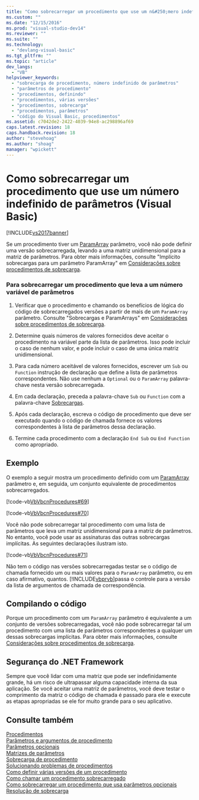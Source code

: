 ```yaml
---
title: "Como sobrecarregar um procedimento que use um n&#250;mero indefinido de par&#226;metros (Visual Basic) | Microsoft Docs"
ms.custom: ""
ms.date: "12/15/2016"
ms.prod: "visual-studio-dev14"
ms.reviewer: ""
ms.suite: ""
ms.technology: 
  - "devlang-visual-basic"
ms.tgt_pltfrm: ""
ms.topic: "article"
dev_langs: 
  - "VB"
helpviewer_keywords: 
  - "sobrecarga de procedimento, número indefinido de parâmetros"
  - "parâmetros de procedimento"
  - "procedimentos, definindo"
  - "procedimentos, várias versões"
  - "procedimentos, sobrecarga"
  - "procedimentos, parâmetros"
  - "código do Visual Basic, procedimentos"
ms.assetid: c7042de2-2422-4039-94e8-ac298896af69
caps.latest.revision: 18
caps.handback.revision: 18
author: "stevehoag"
ms.author: "shoag"
manager: "wpickett"
---
```

# Como sobrecarregar um procedimento que use um n&#250;mero indefinido de par&#226;metros (Visual Basic)
[!INCLUDE[vs2017banner](../../../../csharp/includes/vs2017banner.md)]

Se um procedimento tiver um [ParamArray](../../../../visual-basic/language-reference/modifiers/paramarray.md) parâmetro, você não pode definir uma versão sobrecarregada, levando a uma matriz unidimensional para a matriz de parâmetros.  Para obter mais informações, consulte "Implícito sobrecargas para um parâmetro ParamArray" em [Considerações sobre procedimentos de sobrecarga](../../../../visual-basic/programming-guide/language-features/procedures/considerations-in-overloading-procedures.md).  
  
### Para sobrecarregar um procedimento que leva a um número variável de parâmetros  
  
1.  Verificar que o procedimento e chamando os benefícios de lógica do código de sobrecarregados versões a partir de mais de um `ParamArray` parâmetro.  Consulte "Sobrecargas e ParamArrays" em [Considerações sobre procedimentos de sobrecarga](../../../../visual-basic/programming-guide/language-features/procedures/considerations-in-overloading-procedures.md).  
  
2.  Determine quais números de valores fornecidos deve aceitar o procedimento na variável parte da lista de parâmetros.  Isso pode incluir o caso de nenhum valor, e pode incluir o caso de uma única matriz unidimensional.  
  
3.  Para cada número aceitável de valores fornecidos, escrever um `Sub` ou `Function` instrução de declaração que define a lista de parâmetros correspondentes.  Não use nenhum a `Optional` ou o `ParamArray` palavra\-chave nesta versão sobrecarregada.  
  
4.  Em cada declaração, preceda a palavra\-chave `Sub` ou `Function` com a palavra\-chave [Sobrecargas](../../../../visual-basic/language-reference/modifiers/overloads.md).  
  
5.  Após cada declaração, escreva o código de procedimento que deve ser executado quando o código de chamada fornece os valores correspondentes à lista de parâmetros dessa declaração.  
  
6.  Termine cada procedimento com a declaração `End Sub` ou `End Function` como apropriado.  
  
## Exemplo  
 O exemplo a seguir mostra um procedimento definido com um [ParamArray](../../../../visual-basic/language-reference/modifiers/paramarray.md) parâmetro e, em seguida, um conjunto equivalente de procedimentos sobrecarregados.  
  
 [!code-vb[VbVbcnProcedures#69](../../../../visual-basic/programming-guide/language-features/procedures/codesnippet/VisualBasic/how-to-overload-a-procedure-that-takes-an-indefinite-number-of-parameters_1.vb)]  
  
 [!code-vb[VbVbcnProcedures#70](../../../../visual-basic/programming-guide/language-features/procedures/codesnippet/VisualBasic/how-to-overload-a-procedure-that-takes-an-indefinite-number-of-parameters_2.vb)]  
  
 Você não pode sobrecarregar tal procedimento com uma lista de parâmetros que leva um matriz unidimensional para a matriz de parâmetros.  No entanto, você pode usar as assinaturas das outras sobrecargas implícitas.  As seguintes declarações ilustram isto.  
  
 [!code-vb[VbVbcnProcedures#71](../../../../visual-basic/programming-guide/language-features/procedures/codesnippet/VisualBasic/how-to-overload-a-procedure-that-takes-an-indefinite-number-of-parameters_3.vb)]  
  
 Não tem o código nas versões sobrecarregadas testar se o código de chamada fornecido um ou mais valores para o `ParamArray` parâmetro, ou em caso afirmativo, quantos.  [!INCLUDE[vbprvb](../../../../csharp/programming-guide/concepts/linq/includes/vbprvb_md.md)]passa o controle para a versão da lista de argumentos de chamada de correspondência.  
  
## Compilando o código  
 Porque um procedimento com um `ParamArray` parâmetro é equivalente a um conjunto de versões sobrecarregadas, você não pode sobrecarregar tal um procedimento com uma lista de parâmetros correspondentes a qualquer um dessas sobrecargas implícitas.  Para obter mais informações, consulte [Considerações sobre procedimentos de sobrecarga](../../../../visual-basic/programming-guide/language-features/procedures/considerations-in-overloading-procedures.md).  
  
## Segurança do .NET Framework  
 Sempre que você lidar com uma matriz que pode ser indefinidamente grande, há um risco de ultrapassar alguma capacidade interna da sua aplicação.  Se você aceitar uma matriz de parâmetros, você deve testar o comprimento da matriz o código de chamada é passado para ele e execute as etapas apropriadas se ele for muito grande para o seu aplicativo.  
  
## Consulte também  
 [Procedimentos](../../../../visual-basic/programming-guide/language-features/procedures/index.md)   
 [Parâmetros e argumentos de procedimento](../../../../visual-basic/programming-guide/language-features/procedures/procedure-parameters-and-arguments.md)   
 [Parâmetros opcionais](../../../../visual-basic/programming-guide/language-features/procedures/optional-parameters.md)   
 [Matrizes de parâmetros](../../../../visual-basic/programming-guide/language-features/procedures/parameter-arrays.md)   
 [Sobrecarga de procedimento](../../../../visual-basic/programming-guide/language-features/procedures/procedure-overloading.md)   
 [Solucionando problemas de procedimentos](../../../../visual-basic/programming-guide/language-features/procedures/troubleshooting-procedures.md)   
 [Como definir várias versões de um procedimento](../../../../visual-basic/programming-guide/language-features/procedures/how-to-define-multiple-versions-of-a-procedure.md)   
 [Como chamar um procedimento sobrecarregado](../../../../visual-basic/programming-guide/language-features/procedures/how-to-call-an-overloaded-procedure.md)   
 [Como sobrecarregar um procedimento que usa parâmetros opcionais](../Topic/How%20to:%20Overload%20a%20Procedure%20that%20Takes%20Optional%20Parameters%20\(Visual%20Basic\).md)   
 [Resolução de sobrecarga](../../../../visual-basic/programming-guide/language-features/procedures/overload-resolution.md)
